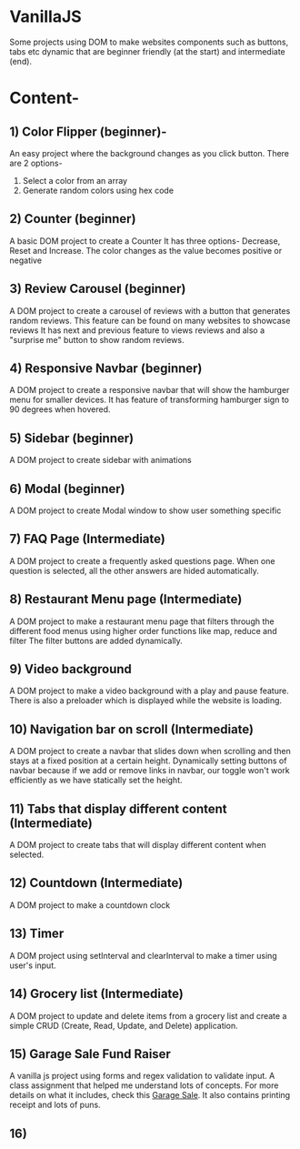 # VanillaJS
Some projects using DOM to make websites components such as buttons, tabs etc dynamic that are beginner friendly (at the start) and intermediate (end).

# Content-

## 1) Color Flipper (beginner)-
An easy project where the background changes as you click button. There are 2 options-
1) Select a color from an array
2) Generate random colors using hex code
## 2) Counter (beginner)
A basic DOM project to create a Counter
It has three options- Decrease, Reset and Increase. The color changes as the value becomes positive or negative
## 3) Review Carousel (beginner)
A DOM project to create a carousel of reviews with a button that generates random reviews. This feature can be found on many websites to showcase reviews
It has next and previous feature to views reviews and also a "surprise me" button to show random reviews.
## 4) Responsive Navbar (beginner)
A DOM project to create a responsive navbar that will show the hamburger menu for smaller devices. It has feature of transforming hamburger sign to 90 degrees when hovered.
## 5) Sidebar (beginner)
A DOM project to create sidebar with animations
## 6) Modal (beginner)
A DOM project to create Modal window to show user something specific
## 7) FAQ Page (Intermediate)
A DOM project to create a frequently asked questions page.
When one question is selected, all the other answers are hided automatically.
## 8) Restaurant Menu page (Intermediate)
A DOM project to make a restaurant menu page that filters through the different food menus using higher order functions like map, reduce and filter
The filter buttons are added dynamically. 
## 9) Video background
A DOM project to make a video background with a play and pause feature.
There is also a preloader which is displayed while the website is loading.
## 10) Navigation bar on scroll (Intermediate)
A DOM project to create a navbar that slides down when scrolling and then stays at a fixed position at a certain height.
Dynamically setting buttons of navbar because if we add or remove links in navbar, our toggle won't work efficiently as we have statically set the height.
## 11) Tabs that display different content (Intermediate)
A DOM project to create tabs that will display different content when selected.
## 12) Countdown (Intermediate)
A DOM project to make a countdown clock
## 13) Timer
A DOM project using setInterval and clearInterval to make a timer using user's input.
## 14) Grocery list (Intermediate)
A DOM project to update and delete items from a grocery list and create a simple CRUD (Create, Read, Update, and Delete) application.
## 15) Garage Sale Fund Raiser
A vanilla js project using forms and regex validation to validate input. A class assignment that helped me understand lots of concepts. For more details on what it includes, check this [Garage Sale](https://github.com/srishtiparti/garageSale). It also contains printing receipt and lots of puns.
## 16)

